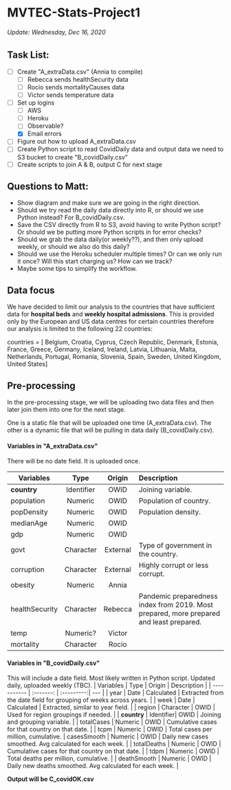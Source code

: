 # MVTEC-Stats-Project1

###### Update: Wednesday, Dec 16, 2020

## Task List:
- [ ] Create "A_extraData.csv" (Annia to compile)
    - [ ] Rebecca sends healthSecurity data
    - [ ] Rocio sends mortalityCauses data
    - [ ] Victor sends temperature data
- [ ] Set up logins
    - [ ] AWS
    - [ ] Heroku
    - [ ] Observable?
    - [x] Email errors
- [ ] Figure out how to upload A_extraData.csv
- [ ] Create Python script to read CovidDaily data and output data we need to S3 bucket to create "B_covidDaily.csv"
- [ ] Create scripts to join A & B, output C for next stage

## Questions to Matt:
- Show diagram and make sure we are going in the right direction.
- Should we try read the daily data directly into R, or should we use Python instead? For B_covidDaily.csv.
- Save the CSV directly from R to S3, avoid having to write Python script? Or should we be putting more Python scripts in for error checks?
- Should we grab the data daily(or weekly??), and then only upload weekly, or should we also do this daily?
- Should we use the Heroku scheduler multiple times? Or can we only run it once? Will this start charging us? How can we track?
- Maybe some tips to simplify the workflow.

## Data focus
We have decided to limit our analysis to the countries that have sufficient data for **hospital beds** and **weekly hospital admissions**. This is provided only by the European and US data centres for certain countries therefore our analysis is limited to the following 22 countries:

countries = [
            Belgium, 
            Croatia, 
            Cyprus, 
            Czech Republic, 
            Denmark,
            Estonia,
            France,
            Greece, 
            Germany,
            Iceland,
            Ireland,
            Latvia, 
            Lithuania,
            Malta,
            Netherlands,
            Portugal, 
            Romania,
            Slovenia,
            Spain,
            Sweden,
            United Kingdom,
            United States]

## Pre-processing

In the pre-processing stage, we will be uploading two data files and then later join them into one for the next stage.

One is a static file that will be uploaded one time (A_extraData.csv). The other is a dynamic file that will be pulling in data daily (B_covidDaily.csv).

#### Variables in "A_extraData.csv"
There will be no date field. It is uploaded once.

| Variables     | Type      | Origin    | Description      |
| ------------- |:--------: |:--------: | :-----        |
| **country**   | Identifier| OWID      | Joining variable. |
| population    | Numeric   | OWID      | Population of country. |
| popDensity    | Numeric   | OWID      | Population density. |
| medianAge     | Numeric   | OWID      | |
| gdp           | Numeric   | OWID      | |
| govt          | Character | External  | Type of government in the country. |
| corruption    | Character | External  | Highly corrupt or less corrupt. |
| obesity       | Numeric   | Annia     | |
| healthSecurity| Character | Rebecca   | Pandemic preparedness index from 2019. Most prepared, more prepared and least prepared. | 
|  temp         | Numeric?  | Victor    | |
| mortality     | Character | Rocio     | |
 

#### Variables in "B_covidDaily.csv"
This will include a date field. Most likely written in Python script. Updated daily, uploaded weekly (TBC).
| Variables   | Type      | Origin     | Description |
| ----------- | :-------: | :---------:| ---        |
| year        | Date      | Calculated | Extracted from the date field for grouping of weeks across years. |
| week        | Date      | Calculated | Extracted, similar to year field. |
| region      | Character | OWID       | Used for region groupings if needed. |
| **country** | Identifier| OWID       | Joining and grouping variable. |
| totalCases  | Numeric   | OWID       | Cumulative cases for that country on that date. |
| tcpm        | Numeric   | OWID       | Total cases per million, cumulative.
| casesSmooth | Numeric   | OWID       | Daily new cases smoothed. Avg calculated for each week. |
| totalDeaths | Numeric   | OWID       | Cumulative cases for that country on that date. |
| tdpm        | Numeric   | OWID       | Total deaths per million, cumulative. |
| deathSmooth | Numeric   | OWID       | Daily new deaths smoothed. Avg calculated for each week. |

**Output will be C_covidOK.csv**